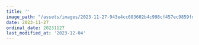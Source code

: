 ```yaml
---
title: ''
image_path: "/assets/images/2023-11-27-943e4cc683602b4c998cf457ec9859fd.jpeg"
date: 2023-11-27
ordinal_date: 20231127
last_modified_at: '2023-12-04'
---
```

